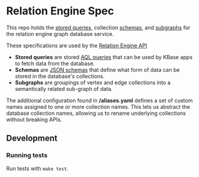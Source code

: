 # Relation Engine Spec

This repo holds the [stored queries](stored_queries), collection [schemas](schemas), and [subgraphs](subgraphs) for the relation engine graph database service.

These specifications are used by the [Relation Engine API](https://github.com/kbase/relation_engine_api)

* **Stored queries** are stored [AQL queries](https://docs.arangodb.com/3.3/AQL/index.html) that can be used
by KBase apps to fetch data from the database.
* **Schemas** are [JSON schemas](https://json-schema.org/) that define what form of data can be stored in
the database's collections.
* **Subgraphs** are groupings of vertex and edge collections into a semantically related sub-graph of data.

The additional configuration found in **/aliases.yaml** defines a set of custom names assigned to one or more collection names. This lets us abstract the database collection names, allowing us to rename underlying collections without breaking APIs.

## Development

### Running tests

Run tests with `make test`.
